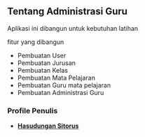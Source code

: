 

##  Tentang Administrasi Guru

Aplikasi ini dibangun untuk kebutuhan latihan

fitur yang dibangun
- Pembuatan User
- Pembuatan Jurusan
- Pembuatan Kelas
- Pembuatan Mata Pelajaran
- Pembuatan Guru mata pelajaran
- Pembuatan Administrasi Guru

### Profile Penulis

- **[Hasudungan Sitorus](https://twitter.com/jung_doeng)**

